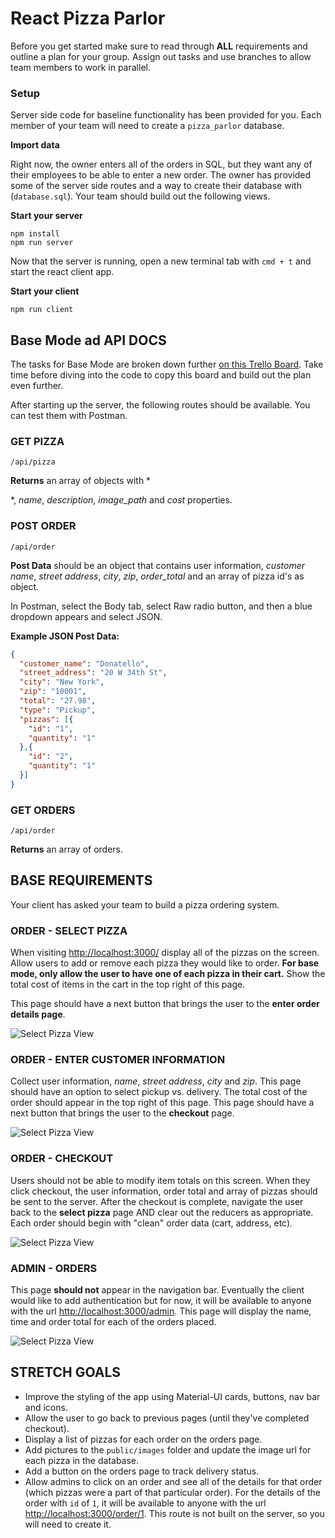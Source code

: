 # React Pizza Parlor

Before you get started make sure to read through **ALL** requirements and outline a plan for your group. Assign out tasks and use branches to allow team members to work in parallel.

### Setup

Server side code for baseline functionality has been provided for you. Each member of your team will need to create a `pizza_parlor` database.

**Import data**

Right now, the owner enters all of the orders in SQL, but they want any of their employees to be able to enter a new order. The owner has provided some of the server side routes and a way to create their database with (`database.sql`). Your team should build out the following views.

**Start your server**

```
npm install
npm run server
```

Now that the server is running, open a new terminal tab with `cmd + t` and start the react client app.

**Start your client**

```
npm run client
```

## Base Mode ad API DOCS

The tasks for Base Mode are broken down further [on this Trello Board](https://trello.com/b/aWXfG8D6/redux-pizza-parlor). Take time before diving into the code to copy this board and build out the plan even further.

After starting up the server, the following routes should be available. You can test them with Postman.

### GET PIZZA  

`/api/pizza`

**Returns** an array of objects with *







*, *name*, *description*, *image_path* and *cost* properties. 

### POST ORDER

`/api/order`

**Post Data** should be an object that contains user information, *customer name*, *street address*, *city*, *zip*, *order_total* and an array of pizza id's as object. 

In Postman, select the Body tab, select Raw radio button, and then a blue dropdown appears and select JSON.

**Example JSON Post Data:**

```JSON
{
  "customer_name": "Donatello",
  "street_address": "20 W 34th St",
  "city": "New York",
  "zip": "10001",
  "total": "27.98",
  "type": "Pickup",
  "pizzas": [{
    "id": "1",
    "quantity": "1"
  },{
    "id": "2",
    "quantity": "1"
  }]
}
```

### GET ORDERS

`/api/order`

**Returns** an array of orders.


## BASE REQUIREMENTS

Your client has asked your team to build a pizza ordering system.

### ORDER - SELECT PIZZA

When visiting [http://localhost:3000/](http://localhost:3000/) display all of the pizzas on the screen. Allow users to add or remove each pizza they would like to order. **For base mode, only allow the user to have one of each pizza in their cart.** Show the total cost of items in the cart in the top right of this page. 

This page should have a next button that brings the user to the **enter order details page**.

![Select Pizza View](wireframes/screen-one.png)

### ORDER - ENTER CUSTOMER INFORMATION

Collect user information, *name*, *street address*, *city* and *zip*. This page should have an option to select pickup vs. delivery. The total cost of the order should appear in the top right of this page. This page should have a next button that brings the user to the **checkout** page.

![Select Pizza View](wireframes/screen-two.png)

### ORDER - CHECKOUT

Users should not be able to modify item totals on this screen. When they click checkout, the user information, order total and array of pizzas should be sent to the server. After the checkout is complete, navigate the user back to the **select pizza** page AND clear out the reducers as appropriate. Each order should begin with "clean" order data (cart, address, etc).

![Select Pizza View](wireframes/screen-three.png)

### ADMIN - ORDERS

This page **should not** appear in the navigation bar. Eventually the client would like to add authentication but for now, it will be available to anyone with the url [http://localhost:3000/admin](http://localhost:3000/admin). This page will display the name, time and order total for each of the orders placed.

![Select Pizza View](wireframes/screen-admin.png)


## STRETCH GOALS

- Improve the styling of the app using Material-UI cards, buttons, nav bar and icons.
- Allow the user to go back to previous pages (until they've completed checkout).
- Display a list of pizzas for each order on the orders page.
- Add pictures to the `public/images` folder and update the image url for each pizza in the database.
- Add a button on the orders page to track delivery status.
- Allow admins to click on an order and see all of the details for that order (which pizzas were a part of that particular order). For the details of the order with `id` of `1`, it will be available to anyone with the url [http://localhost:3000/order/1](http://localhost:3000/order/1). This route is not built on the server, so you will need to create it.
